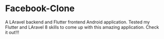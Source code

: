 # Facebook-Clone

A LAravel backend and Flutter frontend Android application. Tested my Flutter and LAravel 8 skills to come up with this amazing application. Check it out!!!
